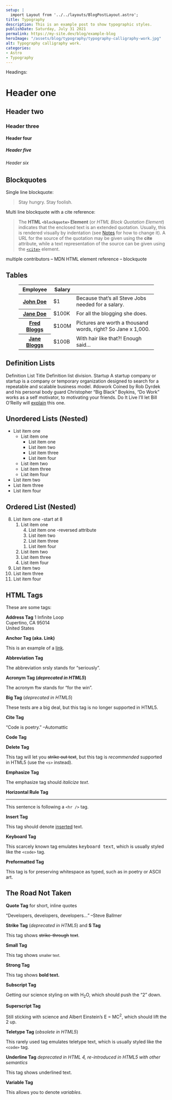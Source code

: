 ```yaml
---
setup: |
  import Layout from '../../layouts/BlogPostLayout.astro';
title: Typography
description: This is an example post to show typographic styles.
publishDate: Saturday, July 31 2021
permalink: https://my-site.dev/blog/example-blog
heroImage: "/assets/blog/typography/typography-calligraphy-work.jpg"
alt: Typography calligraphy work.
categories:
- Astro
- Typography
---
```

<p>Headings:</p>
<h1>Header one</h1>
<h2>Header two</h2>
<h3>Header three</h3>
<h4>Header four</h4>
<h5>Header five</h5>
<h6>Header six</h6>
<h2>Blockquotes</h2>
<p>Single line blockquote:</p>
<blockquote><p>Stay hungry. Stay foolish.</p></blockquote>
<p>Multi line blockquote with a cite reference:</p>
<blockquote><p>The <strong>HTML <code>&lt;blockquote&gt;</code> Element</strong> (or <em>HTML Block Quotation Element</em>) indicates that the enclosed text is an extended quotation. Usually, this is rendered visually by indentation (see <a href="https://developer.mozilla.org/en-US/docs/HTML/Element/blockquote#Notes">Notes</a> for how to change it). A URL for the source of the quotation may be given using the <strong>cite</strong> attribute, while a text representation of the source can be given using the <a href="https://developer.mozilla.org/en-US/docs/Web/HTML/Element/cite"><code>&lt;cite&gt;</code></a> element.</p></blockquote>
<p>multiple contributors &#8211; MDN HTML element reference &#8211; blockquote</p>
<h2>Tables</h2>
<figure><table><thead><tr><th>Employee</th><th>Salary</th><th></th></tr></thead><tbody><tr><th><a href="http://example.org/">John Doe</a></th><td>$1</td><td>Because that&#8217;s all Steve Jobs needed for a salary.</td></tr><tr><th><a href="http://example.org/">Jane Doe</a></th><td>$100K</td><td>For all the blogging she does.</td></tr><tr><th><a href="http://example.org/">Fred Bloggs</a></th><td>$100M</td><td>Pictures are worth a thousand words, right? So Jane x 1,000.</td></tr><tr><th><a href="http://example.org/">Jane Bloggs</a></th><td>$100B</td><td>With hair like that?! Enough said&#8230;</td></tr></tbody></table></figure>
<h2>Definition Lists</h2>
<p>Definition List Title Definition list division. Startup A startup company or startup is a company or temporary organization designed to search for a repeatable and scalable business model. #dowork Coined by Rob Dyrdek and his personal body guard Christopher &#8220;Big Black&#8221; Boykins, &#8220;Do Work&#8221; works as a self motivator, to motivating your friends. Do It Live I&#8217;ll let Bill O&#8217;Reilly will <a href="https://www.youtube.com/watch?v=O_HyZ5aW76c">explain</a> this one.</p>
<h2>Unordered Lists (Nested)</h2>
<ul><li>List item one<ul><li>List item one<ul><li>List item one</li><li>List item two</li><li>List item three</li><li>List item four</li></ul></li><li>List item two</li><li>List item three</li><li>List item four</li></ul></li><li>List item two</li><li>List item three</li><li>List item four</li></ul>
<h2>Ordered List (Nested)</h2>
<ol start="8"><li>List item one -start at 8<ol><li>List item one<ol reversed="reversed"><li>List item one -reversed attribute</li><li>List item two</li><li>List item three</li><li>List item four</li></ol></li><li>List item two</li><li>List item three</li><li>List item four</li></ol></li><li>List item two</li><li>List item three</li><li>List item four</li></ol>
<h2>HTML Tags</h2>
<p>These are some tags:</p>
<p><strong>Address Tag</strong> 1 Infinite Loop<br>Cupertino, CA 95014<br>United States</p>
<p><strong>Anchor Tag (aka. Link)</strong></p>
<p>This is an example of a <a href="https://astro.build/">link</a>.</p>
<p><strong>Abbreviation Tag</strong></p>
<p>The abbreviation srsly stands for &#8220;seriously&#8221;.</p>
<p><strong>Acronym Tag (<em>deprecated in HTML5</em>)</strong></p>
<p>The acronym ftw stands for &#8220;for the win&#8221;.</p>
<p><strong>Big Tag</strong> (<em>deprecated in HTML5</em>)</p>
<p>These tests are a big deal, but this tag is no longer supported in HTML5.</p>
<p><strong>Cite Tag</strong></p>
<p>&#8220;Code is poetry.&#8221; &#8211;Automattic</p>
<p><strong>Code Tag</strong></p>
<p><strong>Delete Tag</strong></p>
<p>This tag will let you <del>strike out text</del>, but this tag is <em>recommended</em> supported in HTML5 (use the <code>&lt;s&gt;</code> instead).</p>
<p><strong>Emphasize Tag</strong></p>
<p>The emphasize tag should <em>italicize</em> <em>text</em>.</p>
<p><strong>Horizontal Rule Tag</strong></p>
<hr/>
<p>This sentence is following a <code>&lt;hr /&gt;</code> tag.</p>
<p><strong>Insert Tag</strong></p>
<p>This tag should denote <ins>inserted</ins> text.</p>
<p><strong>Keyboard Tag</strong></p>
<p>This scarcely known tag emulates <kbd>keyboard text</kbd>, which is usually styled like the <code>&lt;code&gt;</code> tag.</p>
<p><strong>Preformatted Tag</strong></p>
<p>This tag is for preserving whitespace as typed, such as in poetry or ASCII art.</p>
<h2>The Road Not Taken</h2>
<p><strong>Quote Tag</strong> for short, inline quotes</p>
<p><q>Developers, developers, developers&#8230;</q> &#8211;Steve Ballmer</p>
<p><strong>Strike Tag</strong> (<em>deprecated in HTML5</em>) and <strong>S Tag</strong></p>
<p>This tag shows <s>strike-through</s> <s>text</s>.</p>
<p><strong>Small Tag</strong></p>
<p>This tag shows <small>smaller text.</small></p>
<p><strong>Strong Tag</strong></p>
<p>This tag shows <strong>bold text.</strong></p>
<p><strong>Subscript Tag</strong></p>
<p>Getting our science styling on with H<sub>2</sub>O, which should push the &#8220;2&#8221; down.</p>
<p><strong>Superscript Tag</strong></p>
<p>Still sticking with science and Albert Einstein&#8217;s E = MC<sup>2</sup>, which should lift the 2 up.</p>
<p><strong>Teletype Tag </strong>(<em>obsolete in HTML5</em>)</p>
<p>This rarely used tag emulates teletype text, which is usually styled like the <code>&lt;code&gt;</code> tag.</p>
<p><strong>Underline Tag</strong> <em>deprecated in HTML 4, re-introduced in HTML5 with other semantics</em></p>
<p>This tag shows underlined text.</p>
<p><strong>Variable Tag</strong></p>
<p>This allows you to denote <var>variables</var>.</p>
